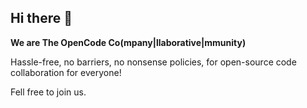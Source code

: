 ## Hi there 👋

**We are The OpenCode Co(mpany|llaborative|mmunity)**

Hassle-free, no barriers, no nonsense policies, for open-source code collaboration for everyone!

Fell free to join us.
